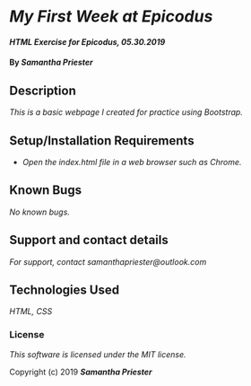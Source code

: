 # _My First Week at Epicodus_

#### _HTML Exercise for Epicodus, 05.30.2019_

#### By _**Samantha Priester**_

## Description

_This is a basic webpage I created for practice using Bootstrap._

## Setup/Installation Requirements

* _Open the index.html file in a web browser such as Chrome._

## Known Bugs

_No known bugs._

## Support and contact details

_For support, contact samanthapriester@outlook.com_

## Technologies Used

_HTML, CSS_

### License

*This software is licensed under the MIT license.*

Copyright (c) 2019 **_Samantha Priester_**

